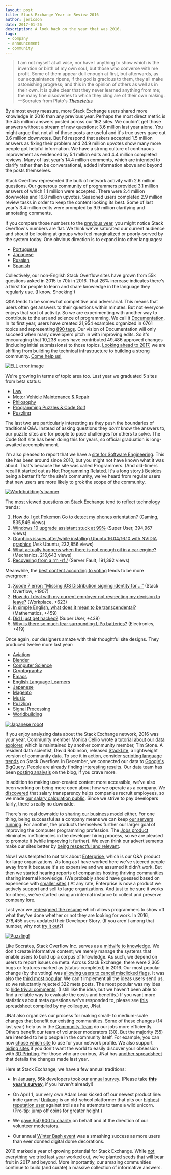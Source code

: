 ```yaml
---
layout: post
title: Stack Exchange Year in Review 2016
author: jericson
date: 2017-01-26
description: A look back on the year that was 2016.  
tags: 
 - company 
 - announcement
 - community
---
```


> I am not myself at all wise, nor have I anything to show which is the invention or birth of my own soul, but those who converse with me profit. Some of them appear dull enough at first, but afterwards, as our acquaintance ripens, if the god is gracious to them, they all make astonishing progress; and this in the opinion of others as well as in their own. It is quite clear that they never learned anything from me; the many fine discoveries to which they cling are of their own making.&mdash;Socrates from Plato's [_Theaetetus_](http://www.gutenberg.org/ebooks/1726)


By almost every measure, more Stack Exchange users shared more knowledge in 2016 than any previous year. Perhaps the most direct metric is the 4.5 million answers posted across our 162 sites. We couldn't get those answers without a stream of new questions: 3.6 million last year alone. You might argue that not all of those posts are useful and it's true users gave out 3.6 million downvotes. But I'd respond that askers accepted 1.5 million answers as fixing their problem and 24.9 million upvotes show many more people got helpful information. We have a strong culture of continuous improvement as evidenced by 5.1 million edits and 4.4 million completed reviews. Many of last year's 14.4 million comments, which are intended to clarify rather than be conversational, added information above and beyond the posts themselves.

Stack Overflow represented the bulk of network activity with 2.6 million questions. Our generous community of programmers provided 3.1 million answers of which 1.1 million were accepted. There were 2.4 million downvotes and 16.8 million upvotes. Seasoned users completed 2.9 million review tasks in order to keep the content looking its best. Some of last year's 3.4 million edits were prompted by 9.9 million clarifying and annotating comments. 

If you compare those numbers to the [previous year](http://stackoverflow.blog/2016/01/year-in-review-2015/), you might notice Stack Overflow's numbers are flat. We think we've saturated our current audience and should be looking at groups who feel marginalized or poorly-served by the system today.  One obvious direction is to expand into other languages:

* [Portuguese](http://pt.stackoverflow.com/)
* [Japanese](http://ja.stackoverflow.com/)
* [Russian](http://ru.stackoverflow.com/)
* [Spanish](http://es.stackoverflow.com/)

Collectively, our non-English Stack Overflow sites have grown from 55k questions asked in 2015 to 70k in 2016. That 26% increase indicates there's a thirst for people to learn and share knowledge in the language they regularly use. (I know. Shocking!)

Q&A tends to be somewhat competitive and adversarial. This means that users often get answers to their questions within minutes. But not everyone enjoys that sort of activity. So we are experimenting with another way to contribute to the art and science of programming. We call it [Documentation](http://stackoverflow.blog/2016/07/Introducing-Stack-Overflow-Documentation-Beta/). In its first year, users have created 21,954 examples organized in 6761 topics and representing [890 tags](http://stackoverflow.com/documentation). Our vision of Documentation will only succeed when many developers pitch in with improving edits. So it's encouraging that 10,238 users have contributed 49,486 approved changes (including initial submissions) to those topics. [Looking ahead to 2017](http://meta.stackoverflow.com/questions/339974/the-dawn-of-documentation-a-solstice-update), we are shifting from building the technical infrastructure to building a strong community. [Come help us!](http://stackoverflow.com/tour/documentation)

[![ELL error image](https://i.stack.imgur.com/BAWYg.png)](http://ell.stackexchange.com/error)

We're growing in terms of topic area too. Last year we graduated 5 sites from beta status:

* [Law](http://law.stackexchange.com/)
* [Motor Vehicle Maintenance & Repair](http://mechanics.stackexchange.com/)
* [Philosophy](http://philosophy.stackexchange.com/)
* [Programming Puzzles & Code Golf](http://codegolf.stackexchange.com/)
* [Puzzling](http://puzzling.stackexchange.com/)

The last two are particularly interesting as they push the boundaries of traditional Q&A. Instead of asking questions they _don't_ know the answers to, our puzzle sites are for people to pose challenges for others to solve. The Code Golf site has been doing this for years, so official graduation is long-awaited accomplishment.

I'm also pleased to report that we have a [site for Software Engineering](http://softwareengineering.stackexchange.com/). This site has been around since 2010, but you might not have known what it was about. That's because the site was called Programmers. (And old-timers recall it started out as [Not Programming Related](http://area51.stackexchange.com/proposals/3352/not-programming-related). It's a long story.) Besides being a better fit for the site's community, we've heard from regular users that new users are more likely to grok the scope of the community.

[![Worldbuilding's banner](https://i.stack.imgur.com/uvisE.png)](http://worldbuilding.stackexchange.com/)

The [most viewed questions on Stack Exchange](http://data.stackexchange.com/stackoverflow/query/613285/top-viewed-questions-by-year?limit=10&year=2016) tend to reflect technology trends:

1. [How do I get Pokemon Go to detect my phones orientation?](http://gaming.stackexchange.com/questions/272904/how-do-i-get-pokemon-go-to-detect-my-phones-orientation) (Gaming, 535,546 views)
2. [Windows 10 upgrade assistant stuck at 99%](http://superuser.com/questions/1087029/windows-10-upgrade-assistant-stuck-at-99) (Super User, 394,967 views)
3. [Graphics issues after/while installing Ubuntu 16.04/16.10 with NVIDIA graphics](http://askubuntu.com/questions/760934/graphics-issues-after-while-installing-ubuntu-16-04-16-10-with-nvidia-graphics) (Ask Ubuntu, 232,856 views)
4. [What actually happens when there is not enough oil in a car engine?](http://mechanics.stackexchange.com/questions/24555/what-actually-happens-when-there-is-not-enough-oil-in-a-car-engine) (Mechanics, 216,643 views)
5. [Recovering from a rm -rf /](http://serverfault.com/questions/769357) (Server Fault, 191,392 views)

Meanwhile, the [best content according to voting](http://data.stackexchange.com/stackoverflow/query/613286/top-answers-by-score-or-the-year?limit=10&year=2016) tends to be more evergreen:

1. [Xcode 7 error: “Missing iOS Distribution signing identity for …”](http://stackoverflow.com/questions/35401483) (Stack Overflow, +1907)
2. [How do I deal with my current employer not respecting my decision to leave?](http://workplace.stackexchange.com/questions/79459) (Workplace, +623)
3. [In simple English, what does it mean to be transcendental?](http://math.stackexchange.com/questions/1686299) (Mathematics, +459)
4. [Did I just get hacked?](http://superuser.com/questions/1034233) (Super User, +438)
5. [Why is there so much fear surrounding LiPo batteries?](http://electronics.stackexchange.com/questions/230155/why-is-there-so-much-fear-surrounding-lipo-batteries/230164#230164) (Electronics, +419)

Once again, our designers amaze with their thoughtful site designs. They produced twelve more last year:

* [Aviation](http://aviation.stackexchange.com/)
* [Blender](http://blender.stackexchange.com/)
* [Computer Science](http://cs.stackexchange.com/)
* [Cryptography](http://crypto.stackexchange.com/)
* [Emacs](http://emacs.stackexchange.com/)
* [English Language Learners](http://ell.stackexchange.com/)
* [Japanese](http://japanese.stackexchange.com/)
* [Magento](http://magento.stackexchange.com/)
* [Music](http://music.stackexchange.com/)
* [Puzzling](http://puzzling.stackexchange.com/)
* [Signal Processing](http://dsp.stackexchange.com/)
* [Worldbuilding](http://worldbuilding.stackexchange.com/)

[![Japanese robot](https://i.stack.imgur.com/8hTwD.png)](http://japanese.stackexchange.com/captcha)

If you enjoy analyzing data about the Stack Exchange network, 2016 was your year. Community member Monica Cellio wrote a [tutorial about our data explorer](http://stackoverflow.blog/2016/06/learn-more-about-your-site-with-the-se-data-explorer-heres-how/), which is maintained by another community member, Tim Stone. A resident data scientist, David Robinson, released [StackLite](http://varianceexplained.org/r/stack-lite/), a lightweight version of community data. To see it in action, consider [scripting language trends](https://dgrtwo.shinyapps.io/so-trends/?tags=perl+python+ruby+powershell+bash) on Stack Overflow. In December, we connected our data to [Google's BigQuery](http://stackoverflow.blog/2016/12/You-Can-Now-Play-With-Stack-Overflow-Data-on-Googles-BigQuery/). People are already finding [interesting results](https://hackernoon.com/which-programming-languages-have-the-happiest-and-angriest-commenters-ebe91b3852ed#.rhvq5so58). Our data team has been [posting analysis](http://stackoverflow.blog/tags/data/) on the blog, if you crave more.

In addition to making user-created content more accessible, we've also been working on being more open about how we operate as a company. We [discovered](http://stackoverflow.blog/2016/07/salary-transparency/) that salary transparency helps companies recruit employees, so we made [our salary calculation public](https://stackoverflow.com/company/salary/calculator). Since we strive to pay developers fairly, there's really no downside.

There's no real downside to [sharing our business model](http://stackoverflow.blog/2016/11/How-We-Make-Money-at-Stack-Overflow-2016-Edition/) either. For one thing, being successful as a company means we can keep [our servers running](http://nickcraver.com/blog/2016/03/29/stack-overflow-the-hardware-2016-edition/). For another, the products themselves further our larger goal of improving the computer programming profession. The [Jobs product](http://stackoverflow.blog/2015/12/Bringing-Jobs-to-Stack-Overflow/) eliminates inefficiencies in the developer hiring process, so we are pleased to promote it (while improving it further).  We even think our advertisements make our sites better by [being respectful and relevant](http://stackoverflow.blog/2016/02/Why-Stack-Overflow-Doesnt-Care-About-Ad-Blockers/).

Now I was tempted to not talk about [Enterprise](https://www.stackoverflowbusiness.com/enterprise), which is our Q&A product for large organizations. As long as I have worked here we've steered people away from it because it's so expensive and we assumed it didn't work. But then we started hearing reports of companies hosting thriving communities sharing internal knowledge. (We probably should have guessed based on experience with [smaller sites](http://meta.stackexchange.com/questions/257614/graduation-site-closure-and-a-clearer-outlook-on-the-health-of-se-sites).) At any rate, Enterprise is now a product we actively support and sell to large organizations. And just to be sure it works for others, we've started using an internal instance to collect and preserve company lore.

Last year we [redesigned the resume](http://stackoverflow.blog/2016/10/Bye-Bye-Bullets-The-Stack-Overflow-Developer-Story-is-the-New-Technical-Resume/) which allows programmers to show off what they've done whether or not they are looking for work. In 2016, 278,455 users updated their Developer Story. (If you aren't among that number, why not [try it out](http://s.tk/story)?)

[![Puzzling!](https://i.stack.imgur.com/VXJN9.png)](http://puzzling.stackexchange.com/captcha)

Like Socrates, Stack Overflow Inc. serves as a [midwife to knowledge](https://plato.stanford.edu/entries/plato-theaetetus/#SumDia). We don't create informative content; we merely manage the systems that enable users to build up a corpus of knowledge. As such, we depend on users to report issues on meta. Across Stack Exchange, there were 2,365 bugs or features marked as \[status-completed\] in 2016. Our most popular change (by the voting) was [allowing users to cancel misclicked flags](http://meta.stackexchange.com/questions/87500/cancel-misclicked-flags). It was also the [third most popular](http://meta.stackoverflow.com/questions/252155/add-ability-to-cancel-flags). We can't implement all the ideas users send us, so we reluctantly rejected 322 meta posts. The most popular was my idea to [hide trivial comments](http://meta.stackexchange.com/questions/204402/hide-trivial-comments). (I still like the idea, but we haven't been able to find a reliable way to evaluate the costs and benefits.) If you want more statistics about meta questions we've responded to, please see [this spreadsheet](https://docs.google.com/spreadsheets/d/1YnkNz9Ug1GZVK_gs7Co-EWyoTzZ-xtjsfxpuqMd6kqk/edit#gid=1037209376) compiled by my colleague, JNat.

JNat also organizes our process for making small- to medium-scale changes that benefit our existing communities. Some of these changes (14 last year) help us in the [Community Team](http://meta.stackexchange.com/questions/99338/who-are-the-community-managers-and-what-do-they-do) do our jobs more efficiently. Others benefit our team of volunteer moderators (30). But the majority (55) are intended to help people in the community itself. For example, you can now [chose which site](http://meta.stackexchange.com/questions/254566/dont-force-sync-with-my-oldest-account-on-my-network-profile) to use for your network profile. We also support [hiding sites](http://meta.stackexchange.com/questions/267121/hiding-sites-from-the-main-stackexchange-com-profile-page) if you don't want the world to easily discover your obsession with [3D Printing](http://3dprinting.stackexchange.com/). For those who are curious, JNat has [another spreadsheet](https://docs.google.com/spreadsheets/d/10iK3AW0H0rN8_wQDKAQxDTyTF9gpC7i6dNZqYHtwAac/edit?usp=sharing) that details the changes made last year.

Here at Stack Exchange, we have a few annual traditions:

* In January, 56k developers took our [annual survey](http://stackoverflow.com/research/developer-survey-2016). (Please take [**this year's survey**](https://www.surveymonkey.co.uk/r/VJ7R7K7), if you haven't already!)

* On April 1, our very own Adam Lear kicked off our newest product line: indie games! [Unikong](https://unikong.github.io/) is an old-school platformer that pits our [highest reputation user](http://stackoverflow.com/users/22656/jon-skeet) against trolls as he attempts to tame a wild unicorn. (Pro-tip: jump off coins for greater height.)

* We [gave $50,900 to charity](http://stackoverflow.blog/2016/12/Stack-Overflow-Gives-Back-2016/) on behalf and at the direction of our volunteer moderators.

* Our annual [Winter Bash event](http://stackoverflow.blog/2017/01/say-farewell-to-winter-bash-2016/) was a smashing success as more users than ever donned digital dome decorations.

2016 marked a year of growing potential for Stack Exchange. While [not everything](http://meta.stackoverflow.com/questions/330427/the-un-shipping-of-teams) we tried last year worked out, we’ve planted seeds that will bear fruit in 2017 and beyond. More importantly, our amazing communities continue to build (and curate) a massive collection of informative answers. 

